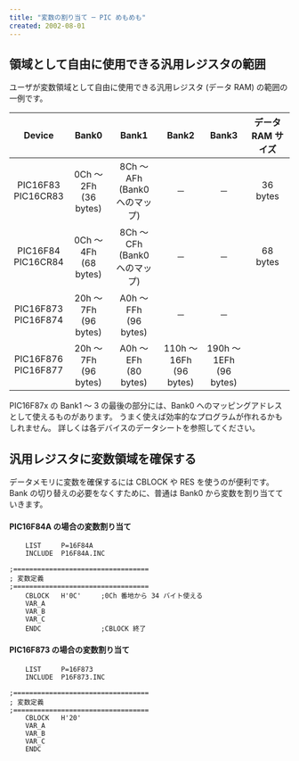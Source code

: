 ```yaml
---
title: "変数の割り当て ─ PIC めもめも"
created: 2002-08-01
---
```


領域として自由に使用できる汎用レジスタの範囲
----

ユーザが変数領域として自由に使用できる汎用レジスタ (データ RAM) の範囲の一例です。

| Device | Bank0 | Bank1 | Bank2 | Bank3 | データ RAM サイズ |
| :----: | :----: | :----: | :----: | :----: | :----: |
| PIC16F83<BR>PIC16CR83 | 0Ch ～ 2Fh<BR>(36 bytes) | 8Ch ～ AFh<BR>(Bank0 へのマップ) | ─ | ─ | 36 bytes
| PIC16F84<BR>PIC16CR84 | 0Ch ～ 4Fh<BR>(68 bytes) | 8Ch ～ CFh<BR>(Bank0 へのマップ) | ─ | ─ | 68 bytes
| PIC16F873<BR>PIC16F874 | 20h ～ 7Fh<BR>(96 bytes) | A0h ～ FFh<BR>(96 bytes) | ─ | ─ |
| PIC16F876<BR>PIC16F877 | 20h ～ 7Fh<BR>(96 bytes) | A0h ～ EFh<BR>(80 bytes) | 110h ～ 16Fh<BR>(96 bytes) | 190h ～ 1EFh<BR>(96 bytes) |

PIC16F87x の Bank1 ～ 3 の最後の部分には、Bank0 へのマッピングアドレスとして使えるものがあります。
うまく使えば効率的なプログラムが作れるかもしれません。
詳しくは各デバイスのデータシートを参照してください。


汎用レジスタに変数領域を確保する
----

データメモリに変数を確保するには CBLOCK や RES を使うのが便利です。
Bank の切り替えの必要をなくすために、普通は Bank0 から変数を割り当てていきます。

#### PIC16F84A の場合の変数割り当て

~~~
    LIST     P=16F84A
    INCLUDE  P16F84A.INC

;==================================
; 変数定義
;==================================
	CBLOCK   H'0C'     ;0Ch 番地から 34 バイト使える
	VAR_A
	VAR_B
	VAR_C
	ENDC               ;CBLOCK 終了
~~~

#### PIC16F873 の場合の変数割り当て

~~~
    LIST     P=16F873
    INCLUDE  P16F873.INC

;==================================
; 変数定義
;==================================
	CBLOCK   H'20'
	VAR_A
	VAR_B
	VAR_C
	ENDC
~~~

